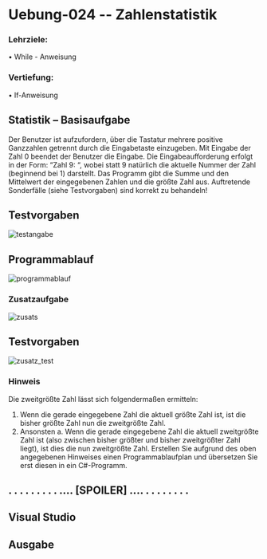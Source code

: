 # Uebung-024  -- Zahlenstatistik

### Lehrziele: 
• While - Anweisung

### Vertiefung:
• If-Anweisung

## Statistik – Basisaufgabe
Der Benutzer ist aufzufordern, über die Tastatur mehrere positive Ganzzahlen getrennt durch die Eingabetaste einzugeben.
Mit Eingabe der Zahl 0 beendet der Benutzer die Eingabe.
Die Eingabeaufforderung erfolgt in der Form: “Zahl 9: “, 
  wobei statt 9 natürlich die aktuelle Nummer der Zahl (beginnend bei 1) darstellt.
Das Programm gibt die Summe und den Mittelwert der eingegebenen Zahlen und die größte Zahl aus.
Auftretende Sonderfälle (siehe Testvorgaben) sind korrekt zu behandeln!

## Testvorgaben
![testangabe](https://github.com/IxI-Enki/Uebung-024/assets/138018029/8e2d39f7-5f7d-49d7-9b43-3c2ea951bdd3)

## Programmablauf
![programmablauf](https://github.com/IxI-Enki/Uebung-024/assets/138018029/1d3dd9ad-8cee-4e5a-a136-96f253b7657e)

### Zusatzaufgabe
![zusats](https://github.com/IxI-Enki/Uebung-024/assets/138018029/2cc84c23-0387-45ab-859f-d4f1bff6911b)

## Testvorgaben
![zusatz_test](https://github.com/IxI-Enki/Uebung-024/assets/138018029/d9526301-8ad0-42f5-9943-3047fc5fad68)

### Hinweis
Die zweitgrößte Zahl lässt sich folgendermaßen ermitteln:
1. Wenn die gerade eingegebene Zahl die aktuell größte Zahl ist, ist die bisher größte Zahl nun die zweitgrößte Zahl.
2. Ansonsten a. Wenn die gerade eingegebene Zahl die aktuell zweitgrößte Zahl ist (also zwischen bisher größter und bisher zweitgrößter Zahl liegt),
   ist dies die nun zweitgrößte Zahl.
Erstellen Sie aufgrund des oben angegebenen Hinweises einen Programmablaufplan und übersetzen Sie erst diesen in ein C#-Programm.

## . . . . . . . . . .... [SPOILER] .... . . . . . . . . 

## Visual Studio

## Ausgabe
